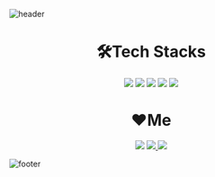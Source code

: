 
![header](https://capsule-render.vercel.app/api?type=waving&color=gradient&height=300&section=header&text=Front-End%20Developer&fontSize=80&animation=fadeIn&fontAlignY=40&desc=Sanghyun0505)

# <div align="center">🛠️Tech Stacks
<div align="center">
<img src="https://img.shields.io/badge/c-%2300599C.svg?style=for-the-badge&logo=c&logoColor=white"/></a>
<img src="https://img.shields.io/badge/html5-%23E34F26.svg?style=for-the-badge&logo=html5&logoColor=white"/></a>
<img src="https://img.shields.io/badge/css3-%231572B6.svg?style=for-the-badge&logo=css3&logoColor=white"/></a>
<img src="https://img.shields.io/badge/javascript-%23323330.svg?style=for-the-badge&logo=javascript&logoColor=%23F7DF1E"/></a>
<img src="https://img.shields.io/badge/react-%2320232a.svg?style=for-the-badge&logo=react&logoColor=%2361DAFB"/></a>
</div>
</div>

# <div align="center">❤️Me
<div align="center">
<a href="https://www.instagram.com/sanghyun_x6/"><img src="https://img.shields.io/badge/Instagram-E4405F?style=flat-square&logo=Instagram&logoColor=white&link=https://www.instagram.com/sanghyun_x6/"/></a>
<a href="mailto:sanghyun9467@gmail.com"><img src="https://img.shields.io/badge/Gmail-d14836?style=flat-square&logo=Gmail&logoColor=white&link=sanghyun9467@gmail.com"/>
</a>
<a href="https://blog.naver.com/parksanghyun0505/"><img src="https://img.shields.io/badge/-Naver%20Blog-brightgreen?style=flat-square&logo=Naver&logoColor=white&link=https://blog.naver.com/parksanghyun0505/"/></a>
</div>
</div>

![footer](https://capsule-render.vercel.app/api?type=wave&color=gradient&height=200&section=footer&fontSize=90)
